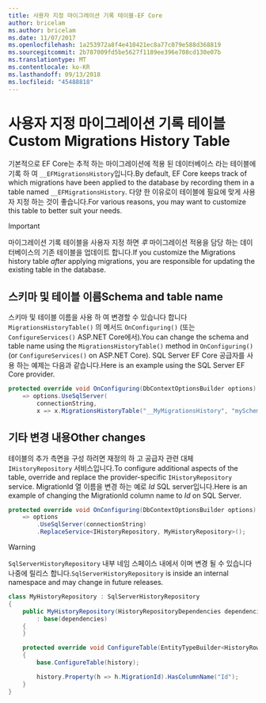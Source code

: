 ```yaml
---
title: 사용자 지정 마이그레이션 기록 테이블-EF Core
author: bricelam
ms.author: bricelam
ms.date: 11/07/2017
ms.openlocfilehash: 1a253972a8f4e410421ec8a77c079e588d368819
ms.sourcegitcommit: 2b787009fd5be5627f1189ee396e708cd130e07b
ms.translationtype: MT
ms.contentlocale: ko-KR
ms.lasthandoff: 09/13/2018
ms.locfileid: "45488818"
---
```

<a name="custom-migrations-history-table"></a><span data-ttu-id="e4dbe-102">사용자 지정 마이그레이션 기록 테이블</span><span class="sxs-lookup"><span data-stu-id="e4dbe-102">Custom Migrations History Table</span></span>
===============================
<span data-ttu-id="e4dbe-103">기본적으로 EF Core는 추적 하는 마이그레이션에 적용 된 데이터베이스 라는 테이블에 기록 하 여 `__EFMigrationsHistory`입니다.</span><span class="sxs-lookup"><span data-stu-id="e4dbe-103">By default, EF Core keeps track of which migrations have been applied to the database by recording them in a table named `__EFMigrationsHistory`.</span></span> <span data-ttu-id="e4dbe-104">다양 한 이유로이 테이블에 필요에 맞게 사용자 지정 하는 것이 좋습니다.</span><span class="sxs-lookup"><span data-stu-id="e4dbe-104">For various reasons, you may want to customize this table to better suit your needs.</span></span>

> [!IMPORTANT]
> <span data-ttu-id="e4dbe-105">마이그레이션 기록 테이블을 사용자 지정 하면 *후* 마이그레이션 적용을 담당 하는 데이터베이스의 기존 테이블을 업데이트 합니다.</span><span class="sxs-lookup"><span data-stu-id="e4dbe-105">If you customize the Migrations history table *after* applying migrations, you are responsible for updating the existing table in the database.</span></span>

<a name="schema-and-table-name"></a><span data-ttu-id="e4dbe-106">스키마 및 테이블 이름</span><span class="sxs-lookup"><span data-stu-id="e4dbe-106">Schema and table name</span></span>
----------------------
<span data-ttu-id="e4dbe-107">스키마 및 테이블 이름을 사용 하 여 변경할 수 있습니다 합니다 `MigrationsHistoryTable()` 의 메서드 `OnConfiguring()` (또는 `ConfigureServices()` ASP.NET Core에서).</span><span class="sxs-lookup"><span data-stu-id="e4dbe-107">You can change the schema and table name using the `MigrationsHistoryTable()` method in `OnConfiguring()` (or `ConfigureServices()` on ASP.NET Core).</span></span> <span data-ttu-id="e4dbe-108">SQL Server EF Core 공급자를 사용 하는 예제는 다음과 같습니다.</span><span class="sxs-lookup"><span data-stu-id="e4dbe-108">Here is an example using the SQL Server EF Core provider.</span></span>

``` csharp
protected override void OnConfiguring(DbContextOptionsBuilder options)
    => options.UseSqlServer(
        connectionString,
        x => x.MigrationsHistoryTable("__MyMigrationsHistory", "mySchema"));
```

<a name="other-changes"></a><span data-ttu-id="e4dbe-109">기타 변경 내용</span><span class="sxs-lookup"><span data-stu-id="e4dbe-109">Other changes</span></span>
-------------
<span data-ttu-id="e4dbe-110">테이블의 추가 측면을 구성 하려면 재정의 하 고 공급자 관련 대체 `IHistoryRepository` 서비스입니다.</span><span class="sxs-lookup"><span data-stu-id="e4dbe-110">To configure additional aspects of the table, override and replace the provider-specific `IHistoryRepository` service.</span></span> <span data-ttu-id="e4dbe-111">MigrationId 열 이름을 변경 하는 예로 *Id* SQL server입니다.</span><span class="sxs-lookup"><span data-stu-id="e4dbe-111">Here is an example of changing the MigrationId column name to *Id* on SQL Server.</span></span>

``` csharp
protected override void OnConfiguring(DbContextOptionsBuilder options)
    => options
        .UseSqlServer(connectionString)
        .ReplaceService<IHistoryRepository, MyHistoryRepository>();
```

> [!WARNING]
> <span data-ttu-id="e4dbe-112">`SqlServerHistoryRepository` 내부 네임 스페이스 내에서 이며 변경 될 수 있습니다 나중에 릴리스 합니다.</span><span class="sxs-lookup"><span data-stu-id="e4dbe-112">`SqlServerHistoryRepository` is inside an internal namespace and may change in future releases.</span></span>

``` csharp
class MyHistoryRepository : SqlServerHistoryRepository
{
    public MyHistoryRepository(HistoryRepositoryDependencies dependencies)
        : base(dependencies)
    {
    }

    protected override void ConfigureTable(EntityTypeBuilder<HistoryRow> history)
    {
        base.ConfigureTable(history);

        history.Property(h => h.MigrationId).HasColumnName("Id");
    }
}
```
